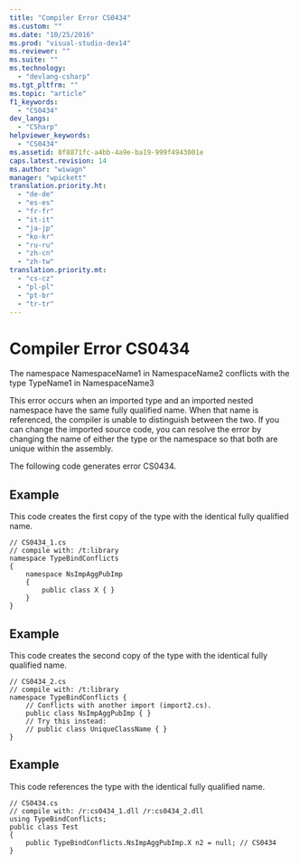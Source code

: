 ```yaml
---
title: "Compiler Error CS0434"
ms.custom: ""
ms.date: "10/25/2016"
ms.prod: "visual-studio-dev14"
ms.reviewer: ""
ms.suite: ""
ms.technology: 
  - "devlang-csharp"
ms.tgt_pltfrm: ""
ms.topic: "article"
f1_keywords: 
  - "CS0434"
dev_langs: 
  - "CSharp"
helpviewer_keywords: 
  - "CS0434"
ms.assetid: 8f8871fc-a4bb-4a9e-ba19-999f4943001e
caps.latest.revision: 14
ms.author: "wiwagn"
manager: "wpickett"
translation.priority.ht: 
  - "de-de"
  - "es-es"
  - "fr-fr"
  - "it-it"
  - "ja-jp"
  - "ko-kr"
  - "ru-ru"
  - "zh-cn"
  - "zh-tw"
translation.priority.mt: 
  - "cs-cz"
  - "pl-pl"
  - "pt-br"
  - "tr-tr"
---
```

# Compiler Error CS0434
The namespace NamespaceName1 in NamespaceName2 conflicts with the type TypeName1 in NamespaceName3  
  
 This error occurs when an imported type and an imported nested namespace have the same fully qualified name. When that name is referenced, the compiler is unable to distinguish between the two. If you can change the imported source code, you can resolve the error by changing the name of either the type or the namespace so that both are unique within the assembly.  
  
 The following code generates error CS0434.  
  
## Example  
 This code creates the first copy of the type with the identical fully qualified name.  
  
```  
// CS0434_1.cs  
// compile with: /t:library  
namespace TypeBindConflicts   
{  
    namespace NsImpAggPubImp   
    {  
        public class X { }  
    }  
}  
```  
  
## Example  
 This code creates the second copy of the type with the identical fully qualified name.  
  
```  
// CS0434_2.cs  
// compile with: /t:library  
namespace TypeBindConflicts {  
    // Conflicts with another import (import2.cs).  
    public class NsImpAggPubImp { }  
    // Try this instead:  
    // public class UniqueClassName { }  
}  
```  
  
## Example  
 This code references the type with the identical fully qualified name.  
  
```  
// CS0434.cs  
// compile with: /r:cs0434_1.dll /r:cs0434_2.dll  
using TypeBindConflicts;  
public class Test   
{  
    public TypeBindConflicts.NsImpAggPubImp.X n2 = null; // CS0434  
}  
```